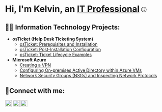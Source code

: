 <h1>Hi, I'm Kelvin, an <a href="https://www.linkedin.com/in/kelvin-r-tobias-211949219/">IT Professional</a>☺</h1>

<h2>👨‍💻 Information Technology Projects:</h2>

- <b>osTicket (Help Desk Ticketing System)</b>
  - [osTicket: Prerequisites and Installation](https://github.com/codeByKelvinn/osticket-prereqs/tree/main#readme)
  - [osTicket: Post-Installation Configuration](https://github.com/codeByKelvinn/post-installation-config/blob/main/readme.md)
  - [osTicket: Ticket Lifecycle Examples](https://github.com/joshmadakorcc/ticket-lifecycle)
- <b>Microsoft Azure</b>
  - [Creating a VPN](https://github.com/codeByKelvinn/creating-a-VPN/blob/main/README.md)
  - [Configuring On-premises Active Directory within Azure VMs](https://github.com/joshmadakorcc/configure-ad)
  - [Network Security Groups (NSGs) and Inspecting Network Protocols](https://github.com/codeByKelvinn/nsgs-and-inspecting-traffic-on-azure/blob/main/README.md)

<h2>🤳Connect with me:</h2>

[<img align="left" alt="Josh | Twitter" width="22px" src="https://cdn.jsdelivr.net/npm/simple-icons@v3/icons/twitter.svg" />][twitter]
[<img align="left" alt="Josh | LinkedIn" width="22px" src="https://cdn.jsdelivr.net/npm/simple-icons@v3/icons/linkedin.svg" />][linkedin]
[<img align="left" alt="Josh | Instagram" width="22px" src="https://cdn.jsdelivr.net/npm/simple-icons@v3/icons/instagram.svg" />][instagram]

[twitter]: https://twitter.com/kelvinrtobias
[instagram]: https://www.instagram.com/codebykelvin/
[linkedin]: https://www.linkedin.com/in/kelvin-r-tobias-211949219/
